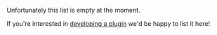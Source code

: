 Unfortunately this list is empty at the moment.

If you're interested in [developing a plugin](https://github.com/geoffwhittington/meshtastic-matrix-relay/wiki/Community-Plugin-Development-Guide) we'd be happy to list it here!